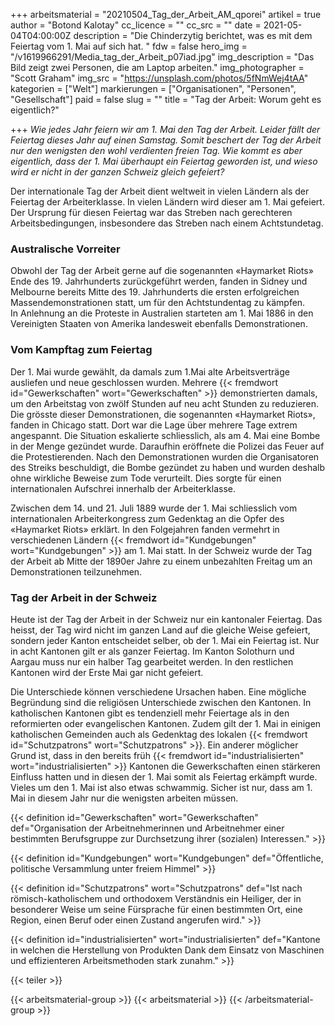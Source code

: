 +++
arbeitsmaterial = "20210504_Tag_der_Arbeit_AM_qporei"
artikel = true
author = "Botond Kalotay"
cc_licence = ""
cc_src = ""
date = 2021-05-04T04:00:00Z
description = "Die Chinderzytig berichtet, was es mit dem Feiertag vom 1. Mai auf sich hat. "
fdw = false
hero_img = "/v1619966291/Media_tag_der_Arbeit_p07iad.jpg"
img_description = "Das Bild zeigt zwei Personen, die am Laptop arbeiten."
img_photographer = "Scott Graham"
img_src = "https://unsplash.com/photos/5fNmWej4tAA"
kategorien = ["Welt"]
markierungen = ["Organisationen", "Personen", "Gesellschaft"]
paid = false
slug = ""
title = "Tag der Arbeit: Worum geht es eigentlich?"

+++
_Wie jedes Jahr feiern wir am 1. Mai den Tag der Arbeit. Leider fällt der Feiertag dieses Jahr auf einen Samstag. Somit beschert der Tag der Arbeit nur den wenigsten den wohl verdienten freien Tag. Wie kommt es aber eigentlich, dass der 1. Mai überhaupt ein Feiertag geworden ist, und wieso wird er nicht in der ganzen Schweiz gleich gefeiert?_

Der internationale Tag der Arbeit dient weltweit in vielen Ländern als der Feiertag der Arbeiterklasse. In vielen Ländern wird dieser am 1. Mai gefeiert. Der Ursprung für diesen Feiertag war das Streben nach gerechteren Arbeitsbedingungen, insbesondere das Streben nach einem Achtstundetag.

### Australische Vorreiter

Obwohl der Tag der Arbeit gerne auf die sogenannten «Haymarket Riots» Ende des 19. Jahrhunderts zurückgeführt werden, fanden in Sidney und Melbourne bereits Mitte des 19. Jahrhunderts die ersten erfolgreichen Massendemonstrationen statt, um für den Achtstundentag zu kämpfen.  
In Anlehnung an die Proteste in Australien starteten am 1. Mai 1886 in den Vereinigten Staaten von Amerika landesweit ebenfalls Demonstrationen.

### Vom Kampftag zum Feiertag

Der 1. Mai wurde gewählt, da damals zum 1.Mai alte Arbeitsverträge ausliefen und neue geschlossen wurden. Mehrere {{< fremdwort id="Gewerkschaften" wort="Gewerkschaften" >}} demonstrierten damals, um den Arbeitstag von zwölf Stunden auf neu acht Stunden zu reduzieren. Die grösste dieser Demonstrationen, die sogenannten «Haymarket Riots», fanden in Chicago statt. Dort war die Lage über mehrere Tage extrem angespannt. Die Situation eskalierte schliesslich, als am 4. Mai eine Bombe in der Menge gezündet wurde. Daraufhin eröffnete die Polizei das Feuer auf die Protestierenden. Nach den Demonstrationen wurden die Organisatoren des Streiks beschuldigt, die Bombe gezündet zu haben und wurden deshalb ohne wirkliche Beweise zum Tode verurteilt. Dies sorgte für einen internationalen Aufschrei innerhalb der Arbeiterklasse.

Zwischen dem 14. und 21. Juli 1889 wurde der 1. Mai schliesslich vom internationalen Arbeiterkongress zum Gedenktag an die Opfer des «Haymarket Riots» erklärt. In den Folgejahren fanden vermehrt in verschiedenen Ländern {{< fremdwort id="Kundgebungen" wort="Kundgebungen" >}} am 1. Mai statt. In der Schweiz wurde der Tag der Arbeit ab Mitte der 1890er Jahre zu einem unbezahlten Freitag um an Demonstrationen teilzunehmen.

### Tag der Arbeit in der Schweiz

Heute ist der Tag der Arbeit in der Schweiz nur ein kantonaler Feiertag. Das heisst, der Tag wird nicht im ganzen Land auf die gleiche Weise gefeiert, sondern jeder Kanton entscheidet selber, ob der 1. Mai ein Feiertag ist. Nur in acht Kantonen gilt er als ganzer Feiertag. Im Kanton Solothurn und Aargau muss nur ein halber Tag gearbeitet werden. In den restlichen Kantonen wird der Erste Mai gar nicht gefeiert.

Die Unterschiede können verschiedene Ursachen haben. Eine mögliche Begründung sind die religiösen Unterschiede zwischen den Kantonen. In katholischen Kantonen gibt es tendenziell mehr Feiertage als in den reformierten oder evangelischen Kantonen. Zudem gilt der 1. Mai in einigen katholischen Gemeinden auch als Gedenktag des lokalen {{< fremdwort id="Schutzpatrons" wort="Schutzpatrons" >}}. Ein anderer möglicher Grund ist, dass in den bereits früh {{< fremdwort id="industrialisierten" wort="industrialisierten" >}} Kantonen die Gewerkschaften einen stärkeren Einfluss hatten und in diesen der 1. Mai somit als Feiertag erkämpft wurde.  
Vieles um den 1. Mai ist also etwas schwammig. Sicher ist nur, dass am 1. Mai in diesem Jahr nur die wenigsten arbeiten müssen.

{{< definition id="Gewerkschaften" wort="Gewerkschaften" def="Organisation der Arbeitnehmerinnen und Arbeitnehmer einer bestimmten Berufsgruppe zur Durchsetzung ihrer (sozialen) Interessen." >}}

{{< definition id="Kundgebungen" wort="Kundgebungen" def="Öffentliche, politische Versammlung unter freiem Himmel" >}}

{{< definition id="Schutzpatrons" wort="Schutzpatrons" def="Ist nach römisch-katholischem und orthodoxem Verständnis ein Heiliger, der in besonderer Weise um seine Fürsprache für einen bestimmten Ort, eine Region, einen Beruf oder einen Zustand angerufen wird." >}}

{{< definition id="industrialisierten" wort="industrialisierten" def="Kantone in welchen die Herstellung von Produkten Dank dem Einsatz von Maschinen und effizienteren Arbeitsmethoden stark zunahm." >}}

{{< teiler >}}

{{< arbeitsmaterial-group >}}
{{< arbeitsmaterial >}}
{{< /arbeitsmaterial-group >}}